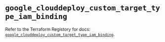 # `google_clouddeploy_custom_target_type_iam_binding`

Refer to the Terraform Registory for docs: [`google_clouddeploy_custom_target_type_iam_binding`](https://registry.terraform.io/providers/hashicorp/google-beta/5.21.0/docs/resources/google_clouddeploy_custom_target_type_iam_binding).
